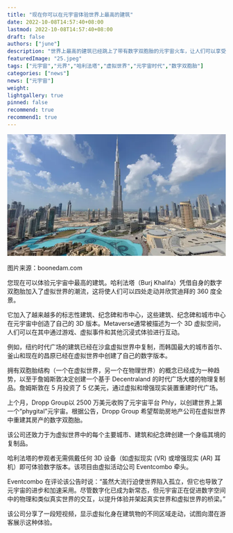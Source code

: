 ```yaml
---
title: "现在你可以在元宇宙体验世界上最高的建筑"
date: 2022-10-08T14:57:40+08:00
lastmod: 2022-10-08T14:57:40+08:00
draft: false
authors: ["june"]
description: "世界上最高的建筑已经跳上了带有数字双胞胎的元宇宙火车，让人们可以享受迪拜的 360 度全景"
featuredImage: "25.jpeg"
tags: ["元宇宙","元界","哈利法塔","虚拟世界","元宇宙时代","数字双胞胎"]
categories: ["news"]
news: ["元宇宙"]
weight: 
lightgallery: true
pinned: false
recommend: true
recommend1: true
---
```




![图片](24.png)

图片来源：boonedam.com



您现在可以体验元宇宙中最高的建筑。哈利法塔（Burj Khalifa）凭借自身的数字双胞胎加入了虚拟世界的潮流，这将使人们可以四处走动并欣赏迪拜的 360 度全景。

它加入了越来越多的标志性建筑、纪念碑和市中心，这些建筑、纪念碑和城市中心在元宇宙中创造了自己的 3D 版本。Metaverse通常被描述为一个 3D 虚拟空间，人们可以在其中通过游戏、虚拟事件和其他沉浸式体验进行互动。

例如，纽约时代广场的建筑已经在沙盒虚拟世界中复制，而韩国最大的城市首尔、釜山和现在的昌原已经在虚拟世界中创建了自己的数字版本。

拥有双胞胎结构（一个在虚拟世界，另一个在物理世界）的概念已经成为一种趋势，以至于詹姆斯敦决定创建一个基于 Decentraland 的时代广场大楼的物理复制品。詹姆斯敦在 5 月投资了 5 亿美元，通过虚拟和增强现实装置重建时代广场。

上个月，Dropp Group以 2500 万美元收购了元宇宙平台 Phly，以创建世界上第一个“phygital”元宇宙。根据公告，Dropp Group 希望帮助房地产公司在虚拟世界中重建其房产的数字双胞胎。

该公司还致力于为虚拟世界中的每个主要城市、建筑和纪念碑创建一个身临其境的复制品。

哈利法塔的参观者无需佩戴任何 3D 设备（如虚拟现实 (VR) 或增强现实 (AR) 耳机）即可体验数字版本。该项目由虚拟活动公司 Eventcombo 牵头。

Eventcombo 在评论该公告时说：“虽然大流行迫使世界陷入孤立，但它也导致了元宇宙的进步和加速采用。尽管数字化已成为新常态，但元宇宙正在促进数字空间中的物理和类似真实世界的交互，以提升体验并架起真实世界和虚拟世界的桥梁。”

该公司分享了一段短视频，显示虚拟化身在建筑物的不同区域走动，试图向潜在游客展示这种体验。